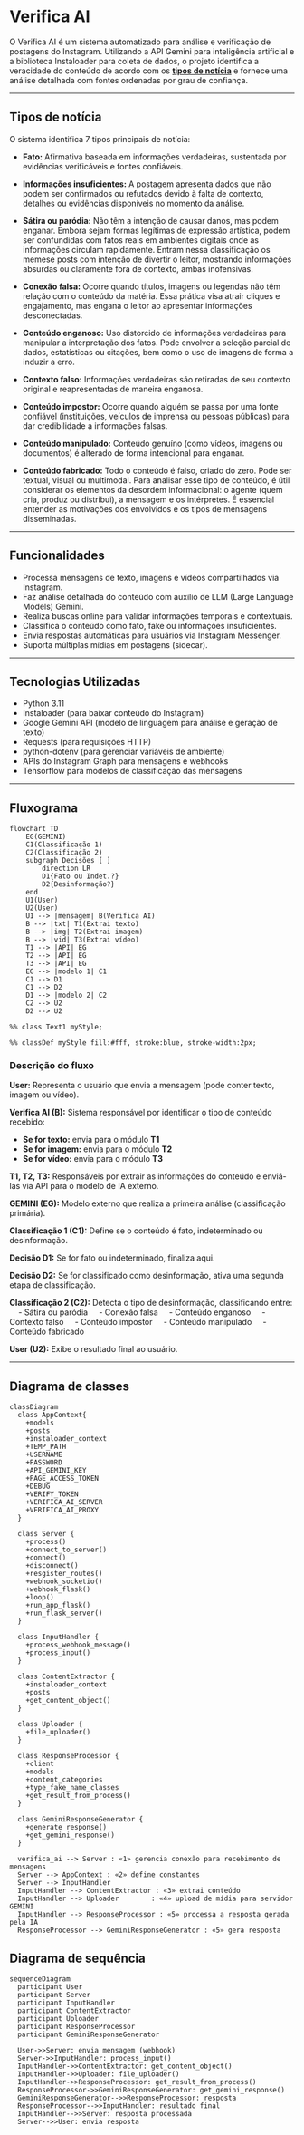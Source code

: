 # Verifica AI

O Verifica AI é um sistema automatizado para análise e verificação de postagens do Instagram. Utilizando a API Gemini para inteligência artificial e a biblioteca Instaloader para coleta de dados, o projeto identifica a veracidade do conteúdo de acordo com os [**tipos de notícia**](#tipos-de-notícia) e fornece uma análise detalhada com fontes ordenadas por grau de confiança.

---

## Tipos de notícia

O sistema identifica 7 tipos principais de notícia:

- **Fato:** Afirmativa baseada em informações verdadeiras, sustentada por evidências verificáveis e fontes confiáveis.

- **Informações insuficientes:** A postagem apresenta dados que não podem ser confirmados ou refutados devido à falta de contexto, detalhes ou evidências disponíveis no momento da análise.

- **Sátira ou paródia:** Não têm a intenção de causar danos, mas podem enganar. Embora sejam formas legítimas de expressão artística, podem ser confundidas com fatos reais em ambientes digitais onde as informações circulam rapidamente. Entram nessa classificação os memese posts com intenção de divertir o leitor, mostrando informações absurdas ou claramente fora de contexto, ambas inofensivas.

- **Conexão falsa:** Ocorre quando títulos, imagens ou legendas não têm relação com o conteúdo da matéria. Essa prática visa atrair cliques e engajamento, mas engana o leitor ao apresentar informações desconectadas.

- **Conteúdo enganoso:** Uso distorcido de informações verdadeiras para manipular a interpretação dos fatos. Pode envolver a seleção parcial de dados, estatísticas ou citações, bem como o uso de imagens de forma a induzir a erro.

- **Contexto falso:** Informações verdadeiras são retiradas de seu contexto original e reapresentadas de maneira enganosa.

- **Conteúdo impostor:** Ocorre quando alguém se passa por uma fonte confiável (instituições, veículos de imprensa ou pessoas públicas) para dar credibilidade a informações falsas.

- **Conteúdo manipulado:** Conteúdo genuíno (como vídeos, imagens ou documentos) é alterado de forma intencional para enganar.

- **Conteúdo fabricado:** Todo o conteúdo é falso, criado do zero. Pode ser textual, visual ou multimodal. Para analisar esse tipo de conteúdo, é útil considerar os elementos da desordem informacional: o agente (quem cria, produz ou distribui), a mensagem e os intérpretes. É essencial entender as motivações dos envolvidos e os tipos de mensagens disseminadas.


---

## Funcionalidades

- Processa mensagens de texto, imagens e vídeos compartilhados via Instagram.
- Faz análise detalhada do conteúdo com auxílio de LLM (Large Language Models) Gemini.
- Realiza buscas online para validar informações temporais e contextuais.
- Classifica o conteúdo como fato, fake ou informações insuficientes.
- Envia respostas automáticas para usuários via Instagram Messenger.
- Suporta múltiplas mídias em postagens (sidecar).

---

## Tecnologias Utilizadas

- Python 3.11
- Instaloader (para baixar conteúdo do Instagram)
- Google Gemini API (modelo de linguagem para análise e geração de texto)
- Requests (para requisições HTTP)
- python-dotenv (para gerenciar variáveis de ambiente)
- APIs do Instagram Graph para mensagens e webhooks
- Tensorflow para modelos de classificação das mensagens

---
## Fluxograma
```mermaid
flowchart TD
    EG(GEMINI)
    C1(Classificação 1)
    C2(Classificação 2)
    subgraph Decisões [ ]
        direction LR
        D1{Fato ou Indet.?}
        D2{Desinformação?}
    end
    U1(User)
    U2(User)
    U1 --> |mensagem| B(Verifica AI)
    B --> |txt| T1(Extrai texto)
    B --> |img| T2(Extrai imagem)
    B --> |vid| T3(Extrai vídeo)
    T1 --> |API| EG
    T2 --> |API| EG
    T3 --> |API| EG
    EG --> |modelo 1| C1
    C1 --> D1
    C1 --> D2
    D1 --> |modelo 2| C2
    C2 --> U2
    D2 --> U2

%% class Text1 myStyle;

%% classDef myStyle fill:#fff, stroke:blue, stroke-width:2px;
```

### Descrição do fluxo
**User:** Representa o usuário que envia a mensagem (pode conter texto, imagem ou vídeo).

**Verifica AI (B):** Sistema responsável por identificar o tipo de conteúdo recebido:

- **Se for texto:** envia para o módulo **T1**
- **Se for imagem:** envia para o módulo **T2**
- **Se for vídeo:** envia para o módulo **T3**

**T1, T2, T3:** Responsáveis por extrair as informações do conteúdo e enviá-las via API para o modelo de IA externo.

**GEMINI (EG):** Modelo externo que realiza a primeira análise (classificação primária).

**Classificação 1 (C1):** Define se o conteúdo é fato, indeterminado ou desinformação.

**Decisão D1:** Se for fato ou indeterminado, finaliza aqui.

**Decisão D2:** Se for classificado como desinformação, ativa uma segunda etapa de classificação.

**Classificação 2 (C2):** Detecta o tipo de desinformação, classificando entre:
&nbsp;&nbsp;&nbsp;&nbsp;\- Sátira ou paródia
&nbsp;&nbsp;&nbsp;&nbsp;\- Conexão falsa
&nbsp;&nbsp;&nbsp;&nbsp;\- Conteúdo enganoso
&nbsp;&nbsp;&nbsp;&nbsp;\- Contexto falso
&nbsp;&nbsp;&nbsp;&nbsp;\- Conteúdo impostor
&nbsp;&nbsp;&nbsp;&nbsp;\- Conteúdo manipulado
&nbsp;&nbsp;&nbsp;&nbsp;\- Conteúdo fabricado

**User (U2):** Exibe o resultado final ao usuário.


---
## Diagrama de classes
```mermaid
classDiagram
  class AppContext{
    +models
    +posts
    +instaloader_context
    +TEMP_PATH
    +USERNAME
    +PASSWORD
    +API_GEMINI_KEY
    +PAGE_ACCESS_TOKEN
    +DEBUG
    +VERIFY_TOKEN
    +VERIFICA_AI_SERVER
    +VERIFICA_AI_PROXY
  }

  class Server {
    +process()
    +connect_to_server()
    +connect()
    +disconnect()
    +resgister_routes()
    +webhook_socketio()
    +webhook_flask()
    +loop()
    +run_app_flask()
    +run_flask_server()
  }

  class InputHandler {
    +process_webhook_message()
    +process_input()
  }

  class ContentExtractor {
    +instaloader_context
    +posts
    +get_content_object()
  }

  class Uploader {
    +file_uploader()
  }

  class ResponseProcessor {
    +client
    +models
    +content_categories
    +type_fake_name_classes
    +get_result_from_process()
  }

  class GeminiResponseGenerator {
    +generate_response()
    +get_gemini_response()
  }

  verifica_ai --> Server : «1» gerencia conexão para recebimento de mensagens
  Server --> AppContext : «2» define constantes
  Server --> InputHandler
  InputHandler --> ContentExtractor : «3» extrai conteúdo
  InputHandler --> Uploader        : «4» upload de mídia para servidor GEMINI
  InputHandler --> ResponseProcessor : «5» processa a resposta gerada pela IA
  ResponseProcessor --> GeminiResponseGenerator : «5» gera resposta
```

## Diagrama de sequência

```mermaid
sequenceDiagram
  participant User
  participant Server
  participant InputHandler
  participant ContentExtractor
  participant Uploader
  participant ResponseProcessor
  participant GeminiResponseGenerator

  User->>Server: envia mensagem (webhook)
  Server->>InputHandler: process_input()
  InputHandler->>ContentExtractor: get_content_object()
  InputHandler->>Uploader: file_uploader()
  InputHandler->>ResponseProcessor: get_result_from_process()
  ResponseProcessor->>GeminiResponseGenerator: get_gemini_response()
  GeminiResponseGenerator-->>ResponseProcessor: resposta
  ResponseProcessor-->>InputHandler: resultado final
  InputHandler-->>Server: resposta processada
  Server-->>User: envia resposta
```
